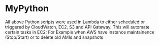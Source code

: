 # MyPython



All above Python scripts were used in Lambda to either scheduled or triggered by CloudWatch, EC2, S3 and API Gateway.
This will automate certain tasks in EC2: For Example when AWS have instance maintainence (Stop/Start) or to delete old AMIs and snapshots



